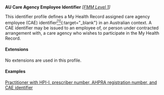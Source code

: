 **AU Care Agency Employee Identifier**  *[[FMM Level 1](guidance.html)]*

This identifier profile defines a My Health Record assigned care agency employee (CAE) identifier[<sup>[1]</sup>](http://ns.electronichealth.net.au/id/pcehr/caei/1.0/index.html){:target="_blank"} in an Australian context. A CAE identifier may be issued to an employee of, or person under contracted arrangement with, a care agency who wishes to participate in the My Health Record.


#### Extensions

No extensions are used in this profile.


#### Examples

[Practitioner with HPI-I, prescriber number, AHPRA registration number, and CAE identifier](Practitioner-example0.html)
